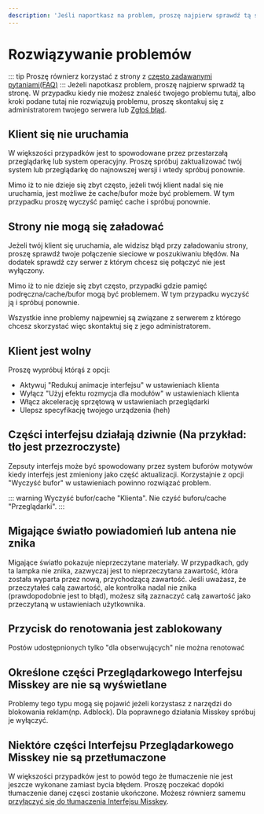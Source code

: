 ```yaml
---
description: 'Jeśli naportkasz na problem, proszę najpierw sprawdź tą stronę'
---
```


# Rozwiązywanie problemów
::: tip
Proszę równierz korzystać z strony z [często zadawanymi pytaniami(FAQ)](./faq.md)
:::
Jeżeli napotkasz problem, proszę najpierw sprwadź tą stronę. W przypadku kiedy nie możesz znaleść twojego problemu tutaj, albo kroki podane tutaj nie rozwiązują problemu, proszę skontakuj się z administratorem twojego serwera lub [Zgłoś błąd](./report-issue).

## Klient się nie uruchamia
W większości przypadków jest to spowodowane przez przestarzałą przeglądarkę lub system operacyjny. Proszę spróbuj zaktualizować twój system lub przeglądarkę do najnowszej wersji i wtedy spróbuj ponownie.

Mimo iż to nie dzieje się zbyt często, jeżeli twój klient nadal się nie uruchamia, jest możliwe że cache/bufor może być problemem. W tym przypadku proszę wyczyść pamięć cache i spróbuj ponownie.

## Strony nie mogą się załadować
Jeżeli twój klient się uruchamia, ale widzisz błąd przy załadowaniu strony, proszę sprawdź twoje połączenie sieciowe w poszukiwaniu błędów. Na dodatek sprawdź czy serwer z którym chcesz się połączyć nie jest wyłączony.

Mimo iż to nie dzieje się zbyt często, przypadki gdzie pamięć podręczna/cache/bufor mogą być problemem. W tym przypadku wyczyść ją i spróbuj ponownie.

Wszystkie inne problemy najpewniej są związane z serwerem z którego chcesz skorzystać więc skontaktuj się z jego administratorem.

## Klient jest wolny
Proszę wypróbuj którąś z opcji:

- Aktywuj "Redukuj animacje interfejsu" w ustawieniach klienta
- Wyłącz "Użyj efektu rozmycja dla modułów" w ustawieniach klienta
- Włącz akcelerację sprzętową w ustawieniach przeglądarki
- Ulepsz specyfikację twojego urządzenia (heh)

## Części interfejsu działają dziwnie (Na przykład: tło jest przezroczyste)
Zepsuty interfejs może być spowodowany przez system buforów motywów kiedy interfejs jest zmieniony jako część aktualizacji. Korzystajnie z opcji "Wyczyść bufor" w ustawieniach powinno rozwiązać problem.

::: warning
Wyczyść bufor/cache "Klienta". Nie czyść buforu/cache "Przeglądarki".
:::

## Migające światło powiadomień lub antena nie znika
Migające światło pokazuje nieprzeczytane materiały. W przypadkach, gdy ta lampka nie znika, zazwyczaj jest to nieprzeczytana zawartość, która została wyparta przez nową, przychodzącą zawartość. Jeśli uważasz, że przeczytałeś całą zawartość, ale kontrolka nadal nie znika (prawdopodobnie jest to błąd), możesz siłą zaznaczyć całą zawartość jako przeczytaną w ustawieniach użytkownika.

## Przycisk do renotowania jest zablokowany
Postów udostępnionych tylko "dla obserwujących" nie można renotować

## Określone części Przeglądarkowego Interfejsu Misskey are nie są wyświetlane
Problemy tego typu mogą się pojawić jeżeli korzystasz z narzędzi do blokowania reklam(np. Adblock). Dla poprawnego działania Misskey spróbuj je wyłączyć.

## Niektóre części Interfejsu Przeglądarkowego Misskey nie są przetłumaczone
W większości przypadków jest to powód tego że tłumaczenie nie jest jeszcze wykonane zamiast bycia błędem. Proszę poczekać dopóki tłumaczenie danej częsci zostanie ukończone. Możesz równierz samemu [przyłączyć się do tłumaczenia Interfejsu Misskey](./misskey).
